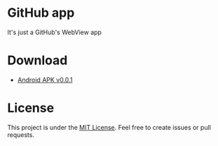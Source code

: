 # GitHub app

It's just a GitHub's WebView app

# Download
- [Android APK v0.0.1](https://github.com/ManuLpz4/github-app/tree/web/downloads/github-app-0.0.1.apk)

# License
This project is under the [MIT License](https://opensource.org/licenses/MIT).
Feel free to create issues or pull requests.